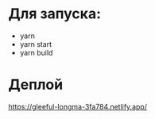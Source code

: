 # Для запуска:
- yarn
- yarn start
- yarn build
# Деплой
https://gleeful-longma-3fa784.netlify.app/
